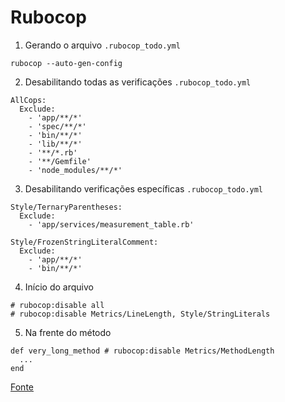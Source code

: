 # Rubocop

1. Gerando o arquivo `.rubocop_todo.yml`

```
rubocop --auto-gen-config
```

2. Desabilitando todas as verificações `.rubocop_todo.yml`

```
AllCops:
  Exclude:
    - 'app/**/*'
    - 'spec/**/*'
    - 'bin/**/*'
    - 'lib/**/*'
    - '**/*.rb'
    - '**/Gemfile'
    - 'node_modules/**/*'
```

3. Desabilitando verificações específicas `.rubocop_todo.yml`

```
Style/TernaryParentheses:
  Exclude:
    - 'app/services/measurement_table.rb'

Style/FrozenStringLiteralComment:
  Exclude:
    - 'app/**/*'
    - 'bin/**/*'
```

4. Início do arquivo

```
# rubocop:disable all
# rubocop:disable Metrics/LineLength, Style/StringLiterals
```

5. Na frente do método

```
def very_long_method # rubocop:disable Metrics/MethodLength
  ...
end
```


[Fonte](https://medium.freecodecamp.org/rubocop-enable-disable-and-configure-linter-checks-for-your-ruby-code-475fbf11046a)
